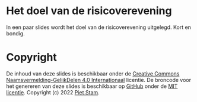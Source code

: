 
# Het doel van de risicoverevening

<!-- badges: start -->
<!-- badges: end -->

In een paar slides wordt het doel van de risicoverevening uitgelegd.
Kort en bondig.

# Copyright

De inhoud van deze slides is beschikbaar onder de [Creative Commons
Naamsvermelding-GelijkDelen 4.0
Internationaal](https://creativecommons.org/licenses/by-sa/4.0/)
licentie. De broncode voor het genereren van deze slides is beschikbaar
op [GitHub](https://pst.am/doel-risicoverevening) onder de [MIT
licentie](https://github.com/risicoverevening/doel-risicoverevening/blob/main/LICENSE).
Copyright (c) 2022 [Piet Stam](https://www.pietstam.nl).
